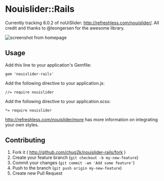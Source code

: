 # Nouislider::Rails

Currently tracking 8.0.2 of noUiSlider: http://refreshless.com/nouislider/. All credit and thanks to @leongersen for the awesome library.

![screenshot from homepage](https://raw.github.com/chug2k/nouislider-rails/master/screenshot.png)

## Usage
Add this line to your application's Gemfile:

    gem 'nouislider-rails'

Add the following directive to your application.js:

    //= require nouislider

Add the following directive to your application.scss:

    *= require nouislider

http://refreshless.com/nouislider/more has more information on integrating your own styles.

## Contributing

1. Fork it ( http://github.com/chug2k/nouislider-rails/fork )
2. Create your feature branch (`git checkout -b my-new-feature`)
3. Commit your changes (`git commit -am 'Add some feature'`)
4. Push to the branch (`git push origin my-new-feature`)
5. Create new Pull Request
